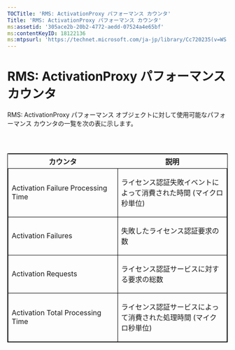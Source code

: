 ```yaml
---
TOCTitle: 'RMS: ActivationProxy パフォーマンス カウンタ'
Title: 'RMS: ActivationProxy パフォーマンス カウンタ'
ms:assetid: '305ace2b-20b2-4772-aedd-07524a4e65bf'
ms:contentKeyID: 18122136
ms:mtpsurl: 'https://technet.microsoft.com/ja-jp/library/Cc720235(v=WS.10)'
---
```


RMS: ActivationProxy パフォーマンス カウンタ
============================================

RMS: ActivationProxy パフォーマンス オブジェクトに対して使用可能なパフォーマンス カウンタの一覧を次の表に示します。

###  

<p> </p>
<table style="border:1px solid black;">
<colgroup>
<col width="50%" />
<col width="50%" />
</colgroup>
<thead>
<tr class="header">
<th>カウンタ</th>
<th>説明</th>
</tr>
</thead>
<tbody>
<tr class="odd">
<td style="border:1px solid black;"><p>Activation Failure Processing Time</p></td>
<td style="border:1px solid black;"><p>ライセンス認証失敗イベントによって消費された時間 (マイクロ秒単位)</p></td>
</tr>  
<tr class="even">
<td style="border:1px solid black;"><p>Activation Failures</p></td>
<td style="border:1px solid black;"><p>失敗したライセンス認証要求の数</p></td>
</tr>  
<tr class="odd">
<td style="border:1px solid black;"><p>Activation Requests</p></td>
<td style="border:1px solid black;"><p>ライセンス認証サービスに対する要求の総数</p></td>
</tr>  
<tr class="even">
<td style="border:1px solid black;"><p>Activation Total Processing Time</p></td>
<td style="border:1px solid black;"><p>ライセンス認証サービスによって消費された処理時間 (マイクロ秒単位)</p></td>
</tr>  
</tbody>  
</table>
